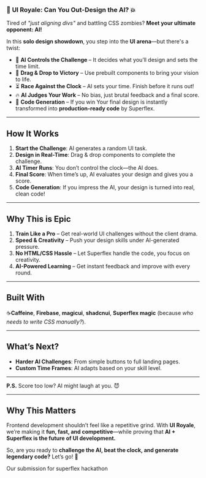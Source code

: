### 🎨 **UI Royale: Can You Out-Design the AI?** 💥  

Tired of *"just aligning divs"* and battling CSS zombies? **Meet your ultimate opponent: AI!**  

In this **solo design showdown**, you step into the **UI arena**—but there's a twist:  
- 🤖 **AI Controls the Challenge** – It decides what you’ll design and sets the time limit.  
- 🎨 **Drag & Drop to Victory** – Use prebuilt components to bring your vision to life.  
- ⏳ **Race Against the Clock** – AI sets your time. Finish before it runs out!  
- 🔥 **AI Judges Your Work** – No bias, just brutal feedback and a final score.  
- 🚀 **Code Generation** – If you win Your final design is instantly transformed into **production-ready code** by Superflex.  

---

## **How It Works**  
1. **Start the Challenge**: AI generates a random UI task.  
2. **Design in Real-Time**: Drag & drop components to complete the challenge.  
3. **AI Timer Runs**: You don’t control the clock—the AI does.  
4. **Final Score**: When time’s up, AI evaluates your design and gives you a score.  
5. **Code Generation**: If you impress the AI, your design is turned into real, clean code!  

---

## **Why This is Epic**  
1. **Train Like a Pro** – Get real-world UI challenges without the client drama.  
2. **Speed & Creativity** – Push your design skills under AI-generated pressure.  
3. **No HTML/CSS Hassle** – Let Superflex handle the code, you focus on creativity.  
4. **AI-Powered Learning** – Get instant feedback and improve with every round.  

---

## **Built With**  
☕**Caffeine**, **Firebase**, **magicui**, **shadcnui**, **Superflex magic** (because *who needs to write CSS manually?*).  

---

## **What’s Next?**  
- **Harder AI Challenges**: From simple buttons to full landing pages.  
- **Custom Time Frames**: AI adapts based on your skill level.   

---

**P.S.** Score too low? AI might laugh at you. 😈  

---

## **Why This Matters**  
Frontend development shouldn’t feel like a repetitive grind. With **UI Royale**, we’re making it **fun, fast, and competitive**—while proving that **AI + Superflex is the future of UI development.**  

So, are you ready to **challenge the AI, beat the clock, and generate legendary code?** Let’s go! 🚀  

Our submission for superflex hackathon
